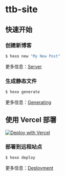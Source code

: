 # ttb-site

## 快速开始

### 创建新博客

```bash
$ hexo new "My New Post"
```

更多信息：[Server](https://hexo.io/docs/server.html)

### 生成静态文件

```bash
$ hexo generate
```

更多信息：[Generating](https://hexo.io/docs/generating.html)

## 使用 Vercel 部署

[![Deploy with Vercel](https://vercel.com/button)](https://vercel.com/new/clone?repository-url=https%3A%2F%2Fgithub.com%2FTTB-Network%2Fttb-site)
### 部署到远程站点

```bash
$ hexo deploy
```

更多信息：[Deployment](https://hexo.io/docs/one-command-deployment.html)
